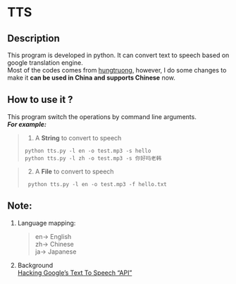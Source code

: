 
# TTS
## Description
This program is developed in python. It can convert text to speech based on google translation engine.  
 Most of the codes comes from [hungtruong][1], however, I do some changes to make it **can be used in China and supports Chinese** now.

## How to use it ?
This program switch the operations by command line arguments.  
**_For example:_**
>1. A **String** to convert to speech
>```
> python tts.py -l en -o test.mp3 -s hello
> python tts.py -l zh -o test.mp3 -s 你好吗老韩 
> ``` 

>2. A **File** to convert to speech
>```
>  python tts.py -l en -o test.mp3 -f hello.txt  
>  ```

## Note:
1. Language mapping:
    >en-> English  
    zh-> Chinese  
    ja-> Japanese     
      
2.  Background  
 [Hacking Google’s Text To Speech “API”][2]

[1]:https://github.com/hungtruong/Google-Translate-TTS
[2]:http://www.hung-truong.com/blog/2013/04/26/hacking-googles-text-to-speech-api/